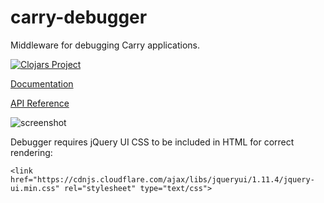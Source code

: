 # carry-debugger

Middleware for debugging Carry applications.

[![Clojars Project](https://img.shields.io/clojars/v/carry-debugger.svg)](https://clojars.org/carry-debugger)

[Documentation](http://metametadata.github.io/carry/user-guide/#debugger)

[API Reference](http://metametadata.github.io/carry/api/debugger/)

![screenshot](http://i.imgur.com/ZOH6Noj.png)

Debugger requires jQuery UI CSS to be included in HTML for correct rendering:

    <link href="https://cdnjs.cloudflare.com/ajax/libs/jqueryui/1.11.4/jquery-ui.min.css" rel="stylesheet" type="text/css">
